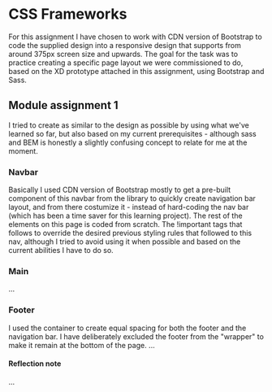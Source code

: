 # CSS Frameworks
For this assignment I have chosen to work with CDN version of Bootstrap to code the supplied design into a responsive design that supports from around 375px screen size and upwards. The goal for the task was to practice creating a specific page layout we were commissioned to do, based on the XD prototype attached in this assignment, using Bootstrap and Sass. 
## Module assignment 1 
I tried to create as similar to the design as possible by using what we've learned so far, but also based on my current prerequisites - although sass and BEM is honestly a slightly  confusing concept to relate for me at the moment.
### Navbar
Basically I used CDN version of Bootstrap mostly to get a pre-built component of this navbar from the library to quickly create navigation bar layout, and from there costumize it - instead of hard-coding the nav bar (which has been a time saver for this learning project). The rest of the elements on this page is coded from scratch. The !important tags that follows to override the desired previous styling rules that followed to this nav, although I tried to avoid using it when possible and based on the current abilities I have to do so.
### Main
...
### Footer
I used the container to create equal spacing for both the footer and the navigation bar. I have deliberately excluded the footer from the "wrapper" to make it remain at the bottom of the page.
... 
#### Reflection note 
...

